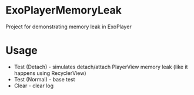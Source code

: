 # ExoPlayerMemoryLeak
Project for demonstrating memory leak in ExoPlayer

# Usage
 - Test (Detach) - simulates detach/attach PlayerView memory leak (like it happens using RecyclerView)
 - Test (Normal) - base test 
 - Clear - clear log
